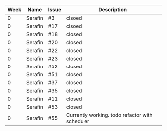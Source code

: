 |Week  |Name    |Issue    |Description                                        |
|------|--------|---------|---------------------------------------------------|
|0     |Serafin |#3       |clsoed                                             |
|0     |Serafin |#17      |clsoed                                             |
|0     |Serafin |#18      |closed                                             |
|0     |Serafin |#20      |closed                                             |
|0     |Serafin |#22      |closed                                             |
|0     |Serafin |#23      |closed                                             |
|0     |Serafin |#52      |closed                                             |
|0     |Serafin |#51      |closed                                             |
|0     |Serafin |#37      |closed                                             |
|0     |Serafin |#35      |closed                                             |
|0     |Serafin |#11      |closed                                             |
|0     |Serafin |#53      |closed                                             |
|0     |Serafin |#55      |Currently working. todo refactor with scheduler    |

